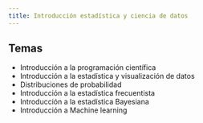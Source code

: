```yaml
---
title: Introducción estadística y ciencia de datos
---
```


## Temas

* Introducción a la programación científica
* Introducción a la estadística y visualización de datos
* Distribuciones de probabilidad
* Introducción a la estadística frecuentista
* Introducción a la estadística Bayesiana
* Introducción a Machine learning
